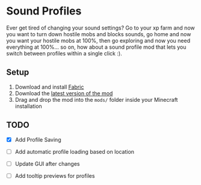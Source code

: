 # Sound Profiles
Ever get tired of changing your sound settings? Go to your xp farm and now you want to turn down hostile mobs and blocks sounds, go home and now you want your hostile mobs at 100%, then go exploring and now you need everything at 100%... so on, how about a sound profile mod that lets you switch between profiles within a single click :).


## Setup
1. Download and install [Fabric](https://fabricmc.net/wiki/install)
1. Download the [latest version of the mod](https://github.com/hamolicious/Sound-Profiles/releases)
1. Drag and drop the mod into the `mods/` folder inside your Minecraft installation

## TODO
- [X] Add Profile Saving
- [ ] Add automatic profile loading based on location
- [ ] Update GUI after changes
- [ ] Add tooltip previews for profiles

